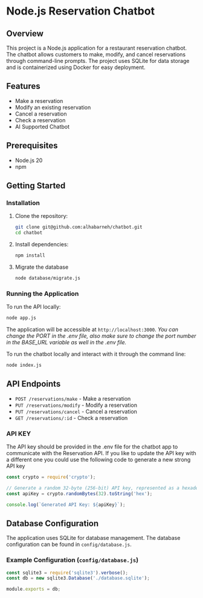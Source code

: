 # Node.js Reservation Chatbot

## Overview

This project is a Node.js application for a restaurant reservation chatbot. The chatbot allows customers to make, modify, and cancel reservations through command-line prompts. The project uses SQLite for data storage and is containerized using Docker for easy deployment.

## Features

- Make a reservation
- Modify an existing reservation
- Cancel a reservation
- Check a reservation
- AI Supported Chatbot

## Prerequisites

- Node.js 20
- npm

## Getting Started

### Installation

1. Clone the repository:

   ```bash
   git clone git@github.com:alhabarneh/chatbot.git
   cd chatbot
   ```

2. Install dependencies:

   ```bash
   npm install
   ```

3. Migrate the database
   ```bash
   node database/migrate.js
   ```

### Running the Application

To run the API locally:

```bash
node app.js
```
The application will be accessible at `http://localhost:3000`.
*You can change the PORT in the .env file, also make sure to change the port number in the BASE_URL variable as well in the .env file.*

To run the chatbot locally and interact with it through the command line:
```bash
node index.js
```

## API Endpoints

- `POST /reservations/make` - Make a reservation
- `PUT /reservations/modify` - Modify a reservation
- `PUT /reservations/cancel` - Cancel a reservation
- `GET /reservations/:id` - Check a reservation

### API KEY
The API key should be provided in the .env file for the chatbot app to communicate with the Reservation API. If you like to update the API key with a different one you could use the following code to generate a new strong API key
```javascript
const crypto = require('crypto');

// Generate a random 32-byte (256-bit) API key, represented as a hexadecimal string
const apiKey = crypto.randomBytes(32).toString('hex');

console.log(`Generated API Key: ${apiKey}`);
```

## Database Configuration

The application uses SQLite for database management. The database configuration can be found in `config/database.js`.

### Example Configuration (`config/database.js`)

```javascript
const sqlite3 = require('sqlite3').verbose();
const db = new sqlite3.Database('./database.sqlite');

module.exports = db;
```
